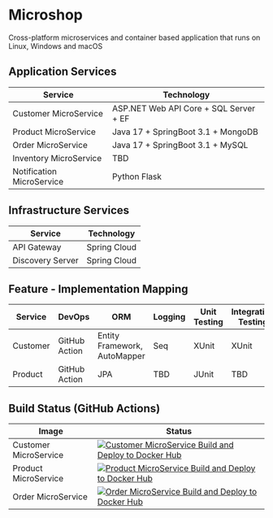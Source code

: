 # Microshop

Cross-platform microservices and container based application that runs on Linux, Windows and macOS

## Application Services

| Service | Technology |
| ------------- | ------------- |
| Customer MicroService | ASP.NET Web API Core + SQL Server + EF|
| Product MicroService | Java 17 + SpringBoot 3.1 + MongoDB |
| Order MicroService | Java 17 + SpringBoot 3.1 + MySQL |
| Inventory MicroService | TBD |
| Notification MicroService | Python Flask |

## Infrastructure Services

| Service | Technology |
| ------------- | ------------- |
| API Gateway | Spring Cloud |
| Discovery Server | Spring Cloud |

## Feature - Implementation Mapping

| Service | DevOps | ORM | Logging | Unit Testing | Integration Testing | Open API
| ------------- | ------------- | ------------- | ------------- | ------------- | ------------- | ------------- |
| Customer | GitHub Action | Entity Framework, AutoMapper | Seq | XUnit | XUnit | Swagger |
| Product | GitHub Action | JPA | TBD | JUnit | TBD | TBD |

## Build Status (GitHub Actions)

| Image | Status |
| ------------- | ------------- |
| Customer MicroService | [![Customer MicroService Build and Deploy to Docker Hub](https://github.com/prasadhonrao/microshop/actions/workflows/customer-microservice.yml/badge.svg?branch=main)](https://github.com/prasadhonrao/microshop/actions/workflows/customer-microservice.yml)
| Product MicroService | [![Product MicroService Build and Deploy to Docker Hub](https://github.com/prasadhonrao/microshop/actions/workflows/product-microservice.yml/badge.svg?branch=main)](https://github.com/prasadhonrao/microshop/actions/workflows/product-microservice.yml)
| Order MicroService | [![Order MicroService Build and Deploy to Docker Hub](https://github.com/prasadhonrao/microshop/actions/workflows/order-microservice.yml/badge.svg?branch=main)](https://github.com/prasadhonrao/microshop/actions/workflows/order-microservice.yml)
